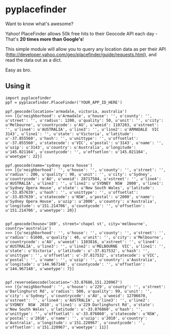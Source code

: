 # pyplacefinder

Want to know what's awesome?

Yahoo! PlaceFinder allows 50k free hits to their Geocode API each day - That's **20 times more than Google's**!

This simple module will allow you to query any location data as per their API (http://developer.yahoo.com/geo/placefinder/guide/requests.html), and read the data out as a dict.

Easy as bro.

## Using it
    
    import pyplacefinder
    ppf = pyplacefinder.PlaceFinder('YOUR_APP_ID_HERE')
    
    ppf.geocode(location='armadale, victoria, australia')
    >>> [{u'neighborhood': u'Armadale', u'house': '', u'county': '', u'street': '', u'radius': 1200, u'quality': 50, u'unit': '', u'city': u'Melbourne', u'countrycode': u'AU', u'woeid': 1107203, u'xstreet': '', u'line4': u'AUSTRALIA', u'line3': '', u'line2': u'ARMADALE  VIC  3143', u'line1': '', u'state': u'Victoria', u'latitude': u'-37.855560', u'hash': '', u'unittype': '', u'offsetlat': u'-37.855560', u'statecode': u'VIC', u'postal': u'3143', u'name': '', u'uzip': u'3143', u'country': u'Australia', u'longitude': u'145.021164', u'countycode': '', u'offsetlon': u'145.021164', u'woetype': 22}]
    
    ppf.geocode(name='sydney opera house')
    >>> [{u'neighborhood': '', u'house': '', u'county': '', u'street': '', u'radius': 200, u'quality': 90, u'unit': '', u'city': u'Sydney', u'countrycode': u'AU', u'woeid': 28717584, u'xstreet': '', u'line4': u'AUSTRALIA', u'line3': '', u'line2': u'SYDNEY  NSW  2000', u'line1': u'Sydney Opera House', u'state': u'New South Wales', u'latitude': u'-33.857639', u'hash': '', u'unittype': '', u'offsetlat': u'-33.857639', u'statecode': u'NSW', u'postal': u'2000', u'name': u'Sydney Opera House', u'uzip': u'2000', u'country': u'Australia', u'longitude': u'151.214706', u'countycode': '', u'offsetlon': u'151.214706', u'woetype': 20}]
    
    
    ppf.geocode(house='169', street='chapel st', city='melbourne', country='australia')
    >>> [{u'neighborhood': '', u'house': '', u'county': '', u'street': '', u'radius': 61600, u'quality': 40, u'unit': '', u'city': u'Melbourne', u'countrycode': u'AU', u'woeid': 1103816, u'xstreet': '', u'line4': u'AUSTRALIA', u'line3': '', u'line2': u'MELBOURNE  VIC', u'line1': '', u'state': u'Victoria', u'latitude': u'-37.817532', u'hash': '', u'unittype': '', u'offsetlat': u'-37.817532', u'statecode': u'VIC', u'postal': '', u'name': '', u'uzip': '', u'country': u'Australia', u'longitude': u'144.967148', u'countycode': '', u'offsetlon': u'144.967148', u'woetype': 7}]
    
    
    ppf.reverseGeocode(location='-33.87686,151.220967')
    >>> [{u'neighborhood': '', u'house': u'229', u'county': '', u'street': u'Darlinghurst Rd', u'radius': 500, u'quality': 99, u'unit': '', u'city': u'Sydney', u'countrycode': u'AU', u'woeid': 12706670, u'xstreet': '', u'line4': u'AUSTRALIA', u'line3': '', u'line2': u'SYDNEY  NSW  2010', u'line1': u'229 Darlinghurst Rd', u'state': u'New South Wales', u'latitude': u'-33.876860', u'hash': '', u'unittype': '', u'offsetlat': u'-33.876860', u'statecode': u'NSW', u'postal': u'2010', u'name': '', u'uzip': u'2010', u'country': u'Australia', u'longitude': u'151.220967', u'countycode': '', u'offsetlon': u'151.220967', u'woetype': 11}]
